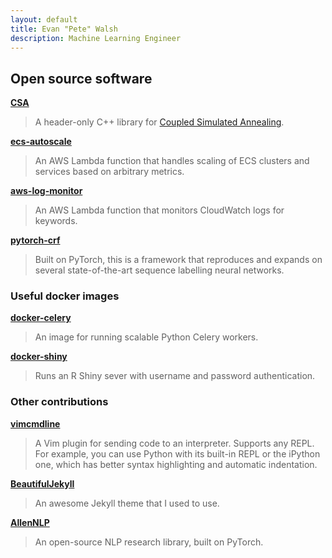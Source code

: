 ```yaml
---
layout: default
title: Evan "Pete" Walsh
description: Machine Learning Engineer
---
```


## Open source software

**[CSA](/software/csa)**

> A header-only C++ library for [Coupled Simulated Annealing](ftp://ftp.esat.kuleuven.be/sista/sdesouza/papers/CSA2009accepted.pdf).

**[ecs-autoscale](https://github.com/structurely/ecs-autoscale)**

> An AWS Lambda function that handles scaling of ECS clusters and services based on arbitrary metrics.

**[aws-log-monitor](https://github.com/epwalsh/aws-log-monitor)**

> An AWS Lambda function that monitors CloudWatch logs for keywords.

**[pytorch-crf](https://github.com/epwalsh/pytorch-crf)**

> Built on PyTorch, this is a framework that reproduces and expands on several state-of-the-art sequence labelling neural networks.

### Useful docker images

**[docker-celery](https://github.com/epwalsh/docker-celery)**

> An image for running scalable Python Celery workers.

**[docker-shiny](https://github.com/epwalsh/docker-shiny)**

> Runs an R Shiny sever with username and password authentication.

### Other contributions

**[vimcmdline](https://github.com/jalvesaq/vimcmdline)**

> A Vim plugin for sending code to an interpreter. Supports any REPL. For example, you can use Python with its built-in REPL or the iPython one, which has better syntax highlighting and automatic indentation.

**[BeautifulJekyll](https://github.com/daattali/beautiful-jekyll)**

> An awesome Jekyll theme that I used to use.

**[AllenNLP](https://github.com/allenai/allennlp)**

> An open-source NLP research library, built on PyTorch.

